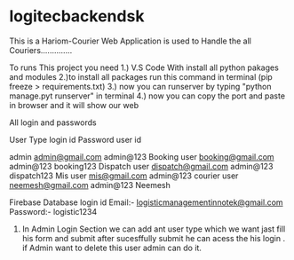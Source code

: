 # logitecbackendsk
This is a Hariom-Courier Web Application is used to Handle the all Couriers..............

To runs This project you need
   1.) V.S Code With install all python pakages and modules 
   2.)to install all packages run this command in terminal (pip freeze > requirements.txt)
   3.) now you can runserver by typing "python manage.pyt runserver" in terminal
   4.) now you can copy the port and paste in browser and it will show our web

 
All login and passwords

User Type                      login id                        Password                    user id

admin                         admin@gmail.com               admin@123
Booking user              booking@gmail.com                 admin@123                 booking123
Dispatch user             dispatch@gmail.com                admin@123                 dispatch123
Mis user                     mis@gmail.com                  admin@123
courier user               neemesh@gmail.com                admin@123                 Neemesh


Firebase Database login id
Email:- logisticmanagementinnotek@gmail.com
Password:- logistic1234 


1) In Admin Login Section we can add ant user type which we want jast fill his form and submit after sucesffully submit he can acess the his login .
  if Admin want to delete this user admin can do it.
